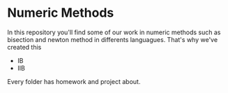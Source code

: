# Numeric Methods
In this repository you'll find some of our work in numeric methods such as bisection and newton method in differents languagues.
That's why we've created this
- IB
- IIB

Every folder has homework and project about.


